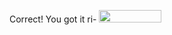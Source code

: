 Correct! You got it ri- <img src="https://cdn.discordapp.com/attachments/584355797366997002/890525055266721812/maxresdefault.jpg" width="100" height="20">

